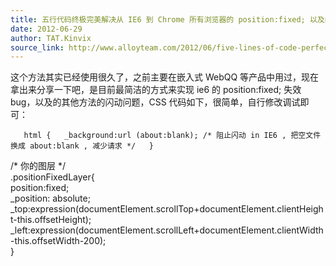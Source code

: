 ```yaml
---
title: 五行代码终极完美解决从 IE6 到 Chrome 所有浏览器的 position:fixed; 以及闪动问题
date: 2012-06-29
author: TAT.Kinvix
source_link: http://www.alloyteam.com/2012/06/five-lines-of-code-perfect-solution-flashing-problem-from-ie6-to-the-chrome-browser-the-position-fixed/
---
```


<!-- {% raw %} - for jekyll -->

这个方法其实已经使用很久了，之前主要在嵌入式 WebQQ 等产品中用过，现在拿出来分享一下吧，是目前最简洁的方式来实现 ie6 的 position:fixed; 失效 bug，以及的其他方法的闪动问题，CSS 代码如下，很简单，自行修改调试即可：

`  
html {  
_background:url (about:blank); /* 阻止闪动 in IE6 , 把空文件换成 about:blank , 减少请求 */  
}`

/\* 你的图层 \*/  
.positionFixedLayer{  
position:fixed;  
\_position: absolute;  
\_top:expression(documentElement.scrollTop+documentElement.clientHeight-this.offsetHeight);  
\_left:expression(documentElement.scrollLeft+documentElement.clientWidth-this.offsetWidth-200);  
}


<!-- {% endraw %} - for jekyll -->